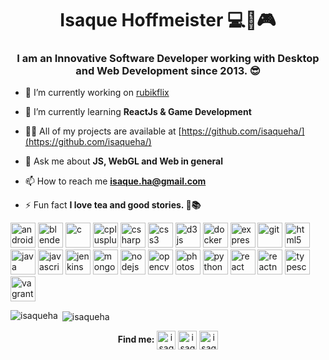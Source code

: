 <h1 align="center">Isaque Hoffmeister 💻🎲🎮</h1>
<h3 align="center">I am an Innovative Software Developer working with Desktop and Web Development since 2013. 😎</h3>

- 🔭 I’m currently working on [rubikflix](https://github.com/isaqueha/rubikflix)

- 🌱 I’m currently learning **ReactJs & Game Development**

- 👨‍💻 All of my projects are available at [https://github.com/isaqueha/](https://github.com/isaqueha/)

- 💬 Ask me about **JS, WebGL and Web in general**

- 📫 How to reach me **isaque.ha@gmail.com**

- ⚡ Fun fact **I love tea and good stories. 🍵📚**

<p align="left"><img src="https://devicons.github.io/devicon/devicon.git/icons/android/android-original-wordmark.svg" alt="android" width="40" height="40"/> <img src="https://download.blender.org/branding/community/blender_community_badge_white.svg" alt="blender" width="40" height="40"/> <img src="https://devicons.github.io/devicon/devicon.git/icons/c/c-original.svg" alt="c" width="40" height="40"/> <img src="https://devicons.github.io/devicon/devicon.git/icons/cplusplus/cplusplus-original.svg" alt="cplusplus" width="40" height="40"/> <img src="https://devicons.github.io/devicon/devicon.git/icons/csharp/csharp-original.svg" alt="csharp" width="40" height="40"/> <img src="https://devicons.github.io/devicon/devicon.git/icons/css3/css3-original-wordmark.svg" alt="css3" width="40" height="40"/> <img src="https://devicons.github.io/devicon/devicon.git/icons/d3js/d3js-original.svg" alt="d3js" width="40" height="40"/> <img src="https://devicons.github.io/devicon/devicon.git/icons/docker/docker-original-wordmark.svg" alt="docker" width="40" height="40"/> <img src="https://devicons.github.io/devicon/devicon.git/icons/express/express-original-wordmark.svg" alt="express" width="40" height="40"/> <img src="https://www.vectorlogo.zone/logos/git-scm/git-scm-icon.svg" alt="git" width="40" height="40"/> <img src="https://devicons.github.io/devicon/devicon.git/icons/html5/html5-original-wordmark.svg" alt="html5" width="40" height="40"/> <img src="https://devicons.github.io/devicon/devicon.git/icons/java/java-original-wordmark.svg" alt="java" width="40" height="40"/> <img src="https://devicons.github.io/devicon/devicon.git/icons/javascript/javascript-original.svg" alt="javascript" width="40" height="40"/> <img src="https://www.vectorlogo.zone/logos/jenkins/jenkins-icon.svg" alt="jenkins" width="40" height="40"/> <img src="https://devicons.github.io/devicon/devicon.git/icons/mongodb/mongodb-original-wordmark.svg" alt="mongodb" width="40" height="40"/> <img src="https://devicons.github.io/devicon/devicon.git/icons/nodejs/nodejs-original-wordmark.svg" alt="nodejs" width="40" height="40"/> <img src="https://www.vectorlogo.zone/logos/opencv/opencv-icon.svg" alt="opencv" width="40" height="40"/> <img src="https://devicons.github.io/devicon/devicon.git/icons/photoshop/photoshop-plain.svg" alt="photoshop" width="40" height="40"/> <img src="https://devicons.github.io/devicon/devicon.git/icons/python/python-original.svg" alt="python" width="40" height="40"/> <img src="https://devicons.github.io/devicon/devicon.git/icons/react/react-original-wordmark.svg" alt="react" width="40" height="40"/> <img src="https://reactnative.dev/img/header_logo.svg" alt="reactnative" width="40" height="40"/> <img src="https://devicons.github.io/devicon/devicon.git/icons/typescript/typescript-original.svg" alt="typescript" width="40" height="40"/> <img src="https://www.vectorlogo.zone/logos/vagrantup/vagrantup-icon.svg" alt="vagrant" width="40" height="40"/></p><p><img align="left" src="https://github-readme-stats.vercel.app/api/top-langs/?username=isaqueha&layout=compact&hide=html" alt="isaqueha" /></p>

<p>&nbsp;<img align="center" src="https://github-readme-stats.vercel.app/api?username=isaqueha&show_icons=true" alt="isaqueha" /></p>

<p align="center">
  <b>Find me:</b>
<a href="https://linkedin.com/in/isaqueha" target="blank"><img align="center" src="https://cdn.jsdelivr.net/npm/simple-icons@3.0.1/icons/linkedin.svg" alt="isaqueha" height="30" width="30" /></a>
<a href="https://stackoverflow.com/users/isaque-hofmeister-de-azevedo" target="blank"><img align="center" src="https://cdn.jsdelivr.net/npm/simple-icons@3.0.1/icons/stackoverflow.svg" alt="isaque-hofmeister-de-azevedo" height="30" width="30" /></a>
<a href="https://instagram.com/isaqueha" target="blank"><img align="center" src="https://cdn.jsdelivr.net/npm/simple-icons@3.0.1/icons/instagram.svg" alt="isaqueha" height="30" width="30" /></a>
</p>

<!--
**isaqueha/isaqueha** is a ✨ _special_ ✨ repository because its `README.md` (this file) appears on your GitHub profile.

Here are some ideas to get you started:

- 🔭 I’m currently working on ...
- 🌱 I’m currently learning ...
- 👯 I’m looking to collaborate on ...
- 🤔 I’m looking for help with ...
- 💬 Ask me about ...
- 📫 How to reach me: ...
- 😄 Pronouns: ...
- ⚡ Fun fact: ...

[![Linkedin Badge](https://img.shields.io/badge/-LinkedIn-blue?logo=Linkedin&logoColor=white&link=https://www.linkedin.com/in/isaqueha)](https://www.linkedin.com/in/isaqueha)
[![Youtube Badge](https://img.shields.io/badge/-Youtube-FF0000?labelColor=FF0000&logo=youtube&logoColor=white&link=https://www.youtube.com/channel/UCpxTl8yzaaNsjhxnmEfkhJQ)](https://www.youtube.com/channel/UCpxTl8yzaaNsjhxnmEfkhJQ)
[![Resume](https://img.shields.io/badge/-Resume-Orange)](https://drive.google.com/file/d/1HSsNA-ibOHdsI6ej3EN5f97AQO03w7ai/view?usp=sharing)

-->
